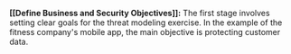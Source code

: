 **[[Define Business and Security Objectives]]:** The first stage involves setting clear goals for the threat modeling exercise. In the example of the fitness company's mobile app, the main objective is protecting customer data.